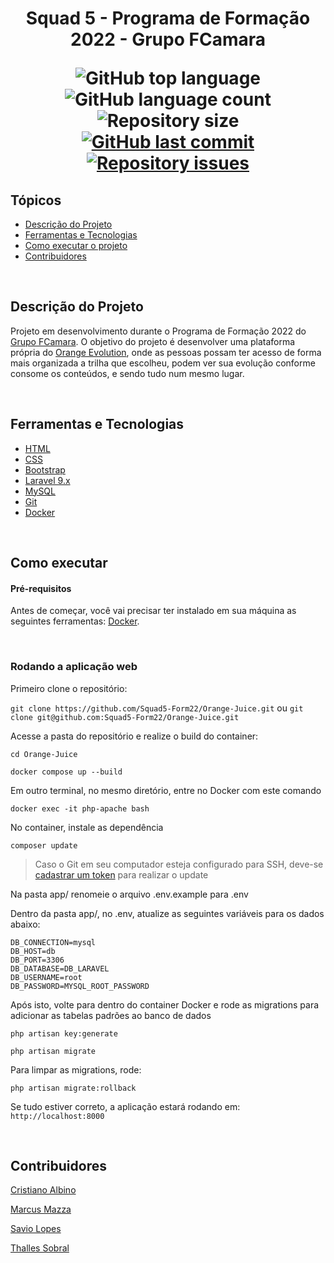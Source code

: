 <h1 align="center">Squad 5 - Programa de Formação 2022 - Grupo FCamara</i> </p>

<p align="center">
  <img alt="GitHub top language" src="https://img.shields.io/github/languages/top/Squad5-Form22/Orange-Juice.svg">

  <img alt="GitHub language count" src="https://img.shields.io/github/languages/count/Squad5-Form22/Orange-Juice.svg">

  <img alt="Repository size" src="https://img.shields.io/github/repo-size/Squad5-Form22/Orange-Juice.svg">
  <a href="https://github.com/Squad5-Form22/Orange-Juice/commits/master">
    <img alt="GitHub last commit" src="https://img.shields.io/github/last-commit/Squad5-Form22/Orange-Juice.svg">
  </a>

  <a href="https://github.com/Squad5-Form22/Orange-Juice/issues">
    <img alt="Repository issues" src="https://img.shields.io/github/issues/Squad5-Form22/Orange-Juice.svg">
  </a>
</p>


## Tópicos
* [Descrição do Projeto](#descrição-do-projeto)
* [Ferramentas e Tecnologias](#ferramentas-e-tecnologias)
* [Como executar o projeto](#como-executar)
* [Contribuidores](#contribuidores)

<br>

## Descrição do Projeto

Projeto em desenvolvimento durante o Programa de Formação 2022 do [Grupo FCamara](https://www.fcamara.com.br/). O objetivo do projeto é desenvolver uma plataforma própria do [Orange Evolution](https://digital.fcamara.com.br/orange-evolution), onde as pessoas possam ter acesso de forma mais organizada a trilha que escolheu, podem ver sua evolução conforme consome os conteúdos, e sendo tudo num mesmo lugar.

<br>

## Ferramentas e Tecnologias

* [HTML](https://developer.mozilla.org/pt-BR/docs/Web/HTML)
* [CSS](https://developer.mozilla.org/pt-BR/docs/Web/CSS)
* [Bootstrap](https://getbootstrap.com/)
* [Laravel 9.x](https://laravel.com/)
* [MySQL](https://www.mysql.com/)
* [Git](https://git-scm.com/) 
* [Docker](https://www.docker.com/)

<br>

## Como executar

#### Pré-requisitos
Antes de começar, você vai precisar ter instalado em sua máquina as seguintes ferramentas: [Docker](https://www.docker.com/).

<br>

### Rodando a aplicação web 

Primeiro clone o repositório: 

```git clone https://github.com/Squad5-Form22/Orange-Juice.git```
ou 
```git clone git@github.com:Squad5-Form22/Orange-Juice.git```

Acesse a pasta do repositório e realize o build do container: 

```cd Orange-Juice```

```docker compose up --build```

Em outro terminal, no mesmo diretório, entre no Docker com este comando

```docker exec -it php-apache bash```

No container, instale as dependência

```composer update```

  >Caso o Git em seu computador esteja configurado para SSH, deve-se [cadastrar um token](https://docs.github.com/en/authentication/keeping-your-account-and-data-secure/creating-a-personal-access-token) para realizar o update

Na pasta app/ renomeie o arquivo .env.example para .env

Dentro da pasta app/, no .env, atualize as seguintes variáveis para os dados abaixo:

```
DB_CONNECTION=mysql
DB_HOST=db
DB_PORT=3306
DB_DATABASE=DB_LARAVEL
DB_USERNAME=root
DB_PASSWORD=MYSQL_ROOT_PASSWORD
```

Após isto, volte para dentro do container Docker e rode as migrations para adicionar as tabelas padrões ao banco de dados

```php artisan key:generate```

```php artisan migrate```

Para limpar as migrations, rode:

```php artisan migrate:rollback```

Se tudo estiver correto, a aplicação estará rodando em:
```http://localhost:8000```

<br>

## Contribuidores

[Cristiano Albino](https://github.com/Kriss-Albius)

[Marcus Mazza](https://github.com/m-mazza)

[Savio Lopes](https://github.com/savio-2-lopes)

[Thalles Sobral](https://github.com/thazsobral)
